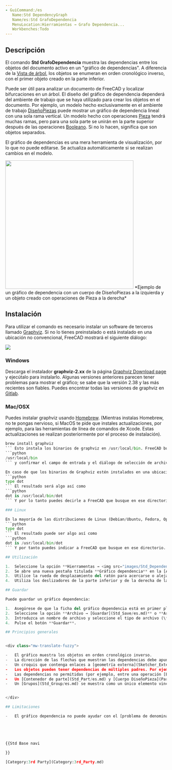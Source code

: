 ```yaml
---
- GuiCommand:/es
   Name:Std DependencyGraph
   Name/es:Std GrafoDependencia
   MenuLocation:Hierramientas → Grafo Dependencia...
   Workbenches:Todo
---
```


## Descripción

El comando **Std GrafoDependencia** muestra las dependencias entre los objetos del documento activo en un \"gráfico de dependencias\". A diferencia de la [Vista de árbol](Tree_view/es.md), los objetos se enumeran en orden cronológico inverso, con el primer objeto creado en la parte inferior.


<div class="mw-translate-fuzzy">

Puede ser útil para analizar un documento de FreeCAD y localizar bifurcaciones en un árbol. El diseño del gráfico de dependencia dependerá del ambiente de trabajo que se haya utilizado para crear los objetos en el documento. Por ejemplo, un modelo hecho exclusivamente en el ambiente de trabajo [DiseñoPiezas](PartDesign_Workbench/es.md) puede mostrar un gráfico de dependencia lineal con una sola rama vertical. Un modelo hecho con operaciones [Pieza](Part_Workbench/es.md) tendrá muchas ramas, pero para una sola parte se unirán en la parte superior después de las operaciones [Booleano](Part_Boolean/es.md). Si no lo hacen, significa que son objetos separados.


</div>

El gráfico de dependencias es una mera herramienta de visualización, por lo que no puede editarse. Se actualiza automáticamente si se realizan cambios en el modelo.

<img alt="" src=images/Std_DependencyGraph_example.svg  style="width:400px;"> 
*Ejemplo de un gráfico de dependencia con un cuerpo de DiseñoPiezas a la izquierda y un objeto creado con operaciones de Pieza a la derecha*

## Instalación

Para utilizar el comando es necesario instalar un software de terceros llamado [Graphviz](http://graphviz.org/). Si no lo tienes preinstalado o está instalado en una ubicación no convencional, FreeCAD mostrará el siguiente diálogo:

![](images/FreeCAD-0.17-missing-Graphviz-error-dialogue.png )

### Windows

Descarga el instalador **graphviz-2.xx** de la página [Graphviz Download page](https://graphviz.org/download/#windows) y ejecútalo para instalarlo. Algunas versiones anteriores parecen tener problemas para mostrar el gráfico; se sabe que la versión 2.38 y las más recientes son fiables. Puedes encontrar todas las versiones de graphviz en [Gitlab](https://gitlab.com/graphviz/graphviz/-/releases).

### Mac/OSX

Puedes instalar graphviz usando [Homebrew](https://brew.sh/). (Mientras instalas Homebrew, no te pongas nervioso, si MacOS te pide que instales actualizaciones, por ejemplo, para las herramientas de línea de comandos de Xcode. Estas actualizaciones se realizan posteriormente por el proceso de instalación). 
```python
brew install graphviz
``` Esto instala los binarios de graphviz en /usr/local/bin. FreeCAD buscará allí por sí mismo. Si el programa no se encuentra allí se le pide que introduzca la ruta. Desgraciadamente no podemos navegar directamente hasta allí desde el diálogo de archivos que aparece desde **Herramientas → Gráfico dependencia...**. Cuando te sale el diálogo de selección de archivos tienes dos posibilidades: Puedes utilizar la combinación de teclas Cmd+Shift+. que te mostrará todos los elementos ocultos. O bien utilizar las teclas Cmd+Shift+G para obtener un campo de entrada para la ruta. Entrar 
```python
/usr/local/bin
``` y confirmar el campo de entrada y el diálogo de selección de archivos.

En caso de que los binarios de Graphviz estén instalados en una ubicación no estándar, intente encontrar el programa con el comando 
```python
type dot
``` El resultado será algo así como 
```python
dot is /usr/local/bin/dot
``` Y por lo tanto puedes decirle a FreeCAD que busque en ese directorio.

### Linux

En la mayoría de las distribuciones de Linux (Debian/Ubuntu, Fedora, OpenSUSE), basta con instalar el paquete Graphviz desde los repositorios. Sin embargo, al igual que en Mac/OSX, en los casos en los que los binarios de Graphviz están instalados en una ubicación no estándar, intente encontrar el programa con el comando: 
```python
type dot
``` El resultado puede ser algo así como 
```python
dot is /usr/local/bin/dot
``` Y por tanto puedes indicar a FreeCAD que busque en ese directorio.

## Utilización

1.  Seleccione la opción **Hierramentas → <img src="images/Std_DependencyGraph.svg" width=16px> Gráfico dependencia...** en el menú.
2.  Se abre una nueva pestaña titulada **Gráfico dependencia** en la [Área de vista principal](Main_view_area/es.md).
3.  Utilice la rueda de desplazamiento del ratón para acercarse o alejarse.
4.  Utiliza los deslizadores de la parte inferior y de la derecha de la pantalla para desplazar la vista. Alternativamente ({{Version/es|0.19}}) mantenga pulsado el botón izquierdo del ratón y mueva el ratón.

## Guardar

Puede guardar un gráfico dependencia:

1.  Asegúrese de que la ficha del gráfico dependencia está en primer plano.
2.  Seleccione la opción **Archivo → [Guardar](Std_Save/es.md)** o **Archivo → [Guardar como](Std_SaveAs.md)** del menú.
3.  Introduzca un nombre de archivo y seleccione el tipo de archivo (\*.png, \*.bmp, \*.gif, \*.jpg, \*.svg o \*.pdf).
4.  Pulse el botón **Guardar**.

## Principios generales 


<div class="mw-translate-fuzzy">

-   El gráfico muestra los objetos en orden cronológico inverso.
-   La dirección de las flechas que muestran las dependencias debe apuntar siempre hacia abajo, desde el objeto hijo hacia el objeto padre. Una flecha apuntando hacia arriba indica una dependencia cíclica, un problema que necesita ser resuelto.
-   Un croquis que contenga enlaces a [geometría externa](Sketcher_External/es.md) tendrá un número con un sufijo \'x\' junto a la flecha que lo enlaza con su padre, mostrando el número de geometrías externas enlazadas en el croquis.
-   Los objetos pueden tener dependencias de múltiples padres. Por ejemplo, para un modelo construido en [DiseñoPieza](PartDesign_Workbench/es.md), un Cajera puede estar vinculado a su croquis y a la característica Pastilla que le precede.
-   Las dependencias no permitidas (por ejemplo, entre una operación [Borrador](Draft_Workbench/es.md)/[Pieza](Part_Workbench/es.md) y un elemento dentro de un cuerpo de DiseñoPieza) se mostrarán con una flecha roja. Este tipo de enlace suele mostrar un error \"Los enlaces salen del ámbito permitido\" en la [Vista de informe](Report_view/es.md).
-   Un [Contenedor de parte](Std_Part/es.md) y [Cuerpo DiseñoPieza](PartDesign_Body/es.md) encierran su contenido dentro de un marco con un fondo de color aleatorio. Su Origen también encierra su contenido (planos y ejes estándar) en un marco.
-   Un [Grupos](Std_Group/es.md) se muestra como un único elemento vinculado a su contenido.


</div>

## Limitaciones

-   El gráfico dependencia no puede ayudar con el [problema de denominación topológica](topological_naming_problem/es.md). Si un croquis cambia las caras de una característica después de una edición, todavía está vinculado a la característica. Incluso si algunas características se rompen, el gráfico dependencia permanecerá sin cambios.





{{Std Base navi

}}  

[Category:3rd Party](Category:3rd_Party.md)

